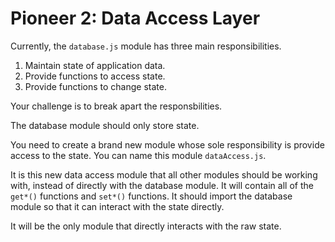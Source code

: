 # Pioneer 2: Data Access Layer

Currently, the `database.js` module has three main responsibilities.

1. Maintain state of application data.
1. Provide functions to access state.
1. Provide functions to change state.

Your challenge is to break apart the responsbilities.

The database module should only store state.

You need to create a brand new module whose sole responsibility is provide access to the state. You can name this module `dataAccess.js`.

It is this new data access module that all other modules should be working with, instead of directly with the database module. It will contain all of the `get*()` functions and `set*()` functions. It should import the database module so that it can interact with the state directly.

It will be the only module that directly interacts with the raw state.
